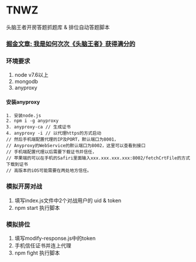 # TNWZ
头脑王者开房答题抓题库 & 排位自动答题脚本
### [掘金文章: 我是如何次次《头脑王者》获得满分的](https://juejin.im/editor/posts/5a5b4097518825734d149423)

### 环境要求
1. node v7.6以上
2. mongodb
3. anyproxy

#### 安装anyproxy
```
1. 安装node.js
2. npm i -g anyproxy
3. anyproxy-ca // 生成证书
4. anyproxy -i // 以代理https的方式启动
// 然后手机端配置代理的IP及PORT，默认端口为8001，
// Anyproxy的WebService的默认端口为8002，这里可以查看到接口
// 手机端配置代理以后需要下载证书并信任，
// 苹果端的可以在手机的Safiri里面输入xxx.xxx.xxx.xxx:8002/fetchCrtFile的方式下载到证书
// 高版本的iOS可能需要在两处地方信任。
```

### 模拟开房对战
1. 填写index.js文件中2个对战用户的 uid & token
2. npm start 执行脚本

### 模拟排位
1. 填写modify-response.js中的token
2. 手机信任证书并连上代理
3. npm fight 执行脚本
